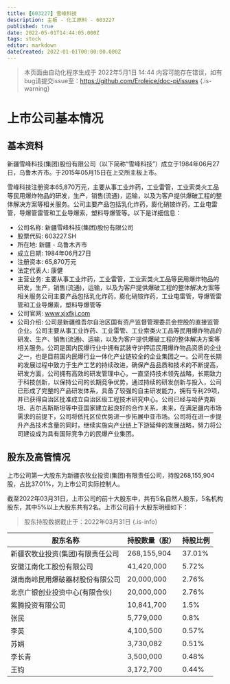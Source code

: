```yaml
---
title: [603227] 雪峰科技
description: 主板 - 化工原料 - 603227
published: true
date: 2022-05-01T14:44:05.000Z
tags: stock
editor: markdown
dateCreated: 2022-01-01T00:00:00.000Z
---
```


> 本页面由自动化程序生成于 2022年5月1日 14:44
> 内容可能存在错误，如有bug请提交issue至：https://github.com/Eroleice/doc-pi/issues
{.is-warning}

# 上市公司基本情况

## 基本资料

新疆雪峰科技(集团)股份有限公司（以下简称“雪峰科技”）成立于1984年06月27日，乌鲁木齐市。于2015年05月15日在上交所主板上市。

雪峰科技注册资本65,870万元，主要从事工业炸药，工业雷管，工业索类火工品等民用爆炸物品的研发，生产，销售(流通)，运输，以及为客户提供爆破工程的整体解决方案等相关服务。公司主要产品包括乳化炸药，膨化硝铵炸药，工业电雷管，导爆管雷管和工业导爆索，塑料导爆管等。以下是详细信息：

- 公司名称: 新疆雪峰科技(集团)股份有限公司
- 股票代码: 603227.SH
- 所在地: 新疆 - 乌鲁木齐市
- 成立日期: 1984年06月27日
- 注册资本: 65,870万元
- 法定代表人: 康健
- 主营业务: 主要从事工业炸药，工业雷管，工业索类火工品等民用爆炸物品的研发，生产，销售(流通)，运输，以及为客户提供爆破工程的整体解决方案等相关服务公司主要产品包括乳化炸药，膨化硝铵炸药，工业电雷管，导爆管雷管和工业导爆索，塑料导爆管等
- 公司官网: www.xjxfkj.com
- 公司介绍: 公司是新疆维吾尔自治区国有资产监督管理委员会控股的直接监管企业。公司主要从事工业炸药、工业雷管、工业索类火工品等民用爆炸物品的研发、生产、销售(流通)、运输，以及为客户提供爆破工程的整体解决方案等相关服务。公司是国内民爆行业中拥有武装守护押运民用爆炸物品资质的企业之一，也是目前国内民爆行业一体化产业链较全的企业集团之一。公司在长期的发展过程中致力于生产工艺的持续改进，确保产品品质和技术的不断提高，研发方面，公司拥有高效的研发管理中心，一直坚持技术领先战略，长期致力于科技创新，以保持公司的长期竞争优势，通过持续的研发创新与投入，公司已形成了完整的产品研发体系，具备了较强的自主研发能力，拥有专利29项，并已获得自治区批准成立自治区级工程技术研究中心。公司已经与哈萨克斯坦、吉尔吉斯斯坦等中亚国家建立起良好的合作关系，未来，在满足疆内市场需求的前提下，公司将依托区位优势进一步拓展中亚市场。公司将在进一步提升产品技术含量的同时，继续实施向产业链上下游延伸的发展战略，努力将公司建设成为具有国际竞争力的民爆产业集团。


## 股东及高管情况

上市公司第一大股东为新疆农牧业投资(集团)有限责任公司，持股268,155,904股，占比37.01%，为上市公司实际控制人。

截至2022年03月31日，上市公司的前十大股东中，共有5名自然人股东，5名机构股东，其中5%以上大股东共有2名。上市公司前十大股东明细如下：

> 股东持股数据截止于：2022年03月31日
{.is-info}

| 股东名称 | 持股数量（股） | 持股比例 |
| --- | --- | --- |
| 新疆农牧业投资(集团)有限责任公司 | 268,155,904 | 37.01% |
| 安徽江南化工股份有限公司 | 41,420,000 | 5.72% |
| 湖南南岭民用爆破器材股份有限公司 | 20,000,000 | 2.76% |
| 北京广银创业投资中心(有限合伙) | 20,000,000 | 2.76% |
| 紫腾投资有限公司 | 10,841,700 | 1.5% |
| 张民 | 5,779,000 | 0.8% |
| 李英 | 4,100,500 | 0.57% |
| 苏娟 | 3,730,082 | 0.51% |
| 李长青 | 3,500,000 | 0.48% |
| 王钧 | 3,172,700 | 0.44% |




